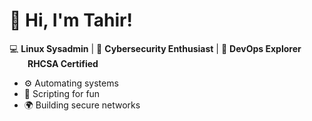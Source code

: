 # 👋 Hi, I'm Tahir!

💻 **Linux Sysadmin** | 🔐 **Cybersecurity Enthusiast** | 🚀 **DevOps Explorer**  
<img src="https://upload.wikimedia.org/wikipedia/commons/d/d8/Red_Hat_logo.svg" width="25" height="15" >  **RHCSA Certified**  
- ⚙️ Automating systems 
- 🔧 Scripting for fun 
- 🌍 Building secure networks

